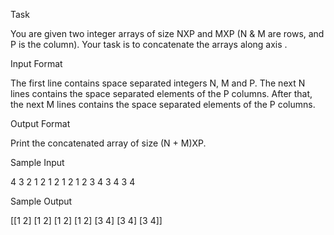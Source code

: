 Task

You are given two integer arrays of size NXP and MXP (N & M are rows, and P is the column). Your task is to concatenate the arrays along axis .

Input Format

The first line contains space separated integers N, M and P.
The next N lines contains the space separated elements of the P columns.
After that, the next M lines contains the space separated elements of the P columns.

Output Format

Print the concatenated array of size (N + M)XP.

Sample Input

4 3 2
1 2
1 2 
1 2
1 2
3 4
3 4
3 4 

Sample Output

[[1 2]
 [1 2]
 [1 2]
 [1 2]
 [3 4]
 [3 4]
 [3 4]] 